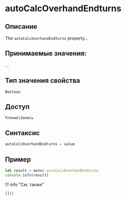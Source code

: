 # autoCalcOverhandEndturns

## Описание
The `autoCalcOverhandEndturns` property...

## Принимаемые значения:
...

## Тип значения свойства
`Boolean`

## Доступ
`Чтение\Запись`

## Синтаксис
```javascript
autoCalcOverhandEndturns = value
```

## Пример
```javascript linenums="1"
let result = motor.autoCalcOverhandEndturns
console.info(result)
```

!!! info "См. также"

    []()

